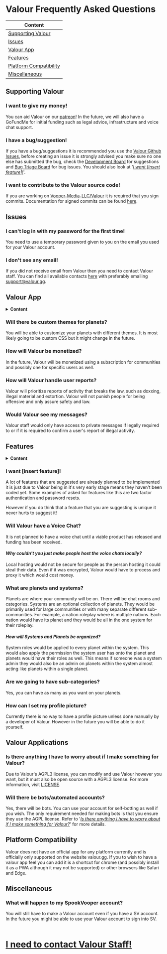 # Valour Frequently Asked Questions

| Content                                           |
| ------------------------------------------------- |
| [Supporting Valour](#supporting-valour)           |
| [Issues](#issues)                                 |
| [Valour App](#valour-app)                         |
| [Features](#features)                             |
| [Platform Compatibility](#platform-compatibility) |
| [Miscellaneous](#miscellaneous)                   |

## Supporting Valour

<!-- Add when more questions are added to category 
<details>
<summary><strong>Content</strong></summary>
<table>
<tr>
<td><a href="#i-want-to-give-my-money">I want to give my money!</a></td>
</tr>
<tr>
<td><a href="#i-have-an-issuesuggestion">I have an issue/suggestion!</a></td>
</tr>
<tr>
<td><a href="#i-want-to-contribute-to-the-valour-source-code">I want to contribute to the Valour source code!</a></td>
</tr>
</table>
</details>
-->

### I want to give my money!
You can aid Valour on our [patreon](https://www.patreon.com/valourapp)!
In the future, we will also have a GoFundMe for initial funding such as legal advice, infrastructure and voice chat support.

### I have a bug/suggestion!
If you have a bug/suggestions it is recommended you use the [Valour Github Issues](https://github.com/Vooper-Media-LLC/Valour/issues), before creating an issue it is strongly advised you make sure no one else has submitted the bug, check the [Development Board](https://github.com/SpikeViper/Valour/projects/1) for suggestions and [Bug Triage Board](https://github.com/SpikeViper/Valour/projects/2) for bug issues. You should also look at '[*I want [insert feature]!*](#i-want-insert-feature)'.

### I want to contribute to the Valour source code!
If you are working on [Vooper-Media-LLC/Valour](https://github.com/Vooper-Media-LLC/Valour) it is required that you sign commits. Documentation for signed commits can be found [here](https://docs.github.com/en/github/authenticating-to-github/managing-commit-signature-verification).

## Issues

<!-- Add when more questions are added to category 
<details>
<summary><strong>Content</strong></summary>
<table>
<td><a href="#i-cant-log-in-with-my-password-for-the-first-time">I can't log in with my password the for the first time!</a></td>
</tr>
<tr>
<td><a href="#i-dont-see-any-email">I don't see any email!</a></td>
</tr>
</table>
</details>
-->

### I can't log in with my password for the first time!
You need to use a temporary password given to you on the email you used for your Valour account.

### I don't see any email!
If you did not receive email from Valour then you need to contact Valour staff. You can find all available contacts [here](https://static.valour.gg/contact) with preferably emailing support@valour.gg.

## Valour App

<details>
<summary><strong>Content</strong></summary>
<table>
<tr>
<td><a href="#will-there-be-custom-themes-for-planets">Will there be custom themes for planets?</a></td>
</tr>
<tr>
<td><a href="#how-will-valour-be-monetized">How will Valour be monetized?</a></td>
</tr>
<tr>
<td><a href="#how-will-valour-handle-user-reports">How will Valour handle user reports?</a></td>
</tr>
<tr>
<td><a href="#would-valour-see-my-messages">Would Valour see my messages?</a></td>
</tr>
</table>
</details>

### Will there be custom themes for planets?
You will be able to customize your planets with different themes. It is most likely going to be custom CSS but it might change in the future.

### How will Valour be monetized?
In the future, Valour will be monetized using a subscription for communities and possibly one for specific users as well.

### How will Valour handle user reports?
Valour will prioritize reports of activity that breaks the law, such as doxxing, illegal material and extortion. Valour will not punish people for being offensive and only assure safety and law.

### Would Valour see my messages?
Valour staff would only have access to private messages if legally required to or if it is required to confirm a user's report of illegal activity.

## Features

<details>
<summary><strong>Content</strong></summary>
<table>
<tr>
<td><a href="#i-want-insert-feature">I want [insert feature]!</a></td>
</tr>
<tr>
<td><a href="#will-valour-have-a-voice-chat">Will Valour have a Voice Chat?</a></td>
</tr>
<tr>
<td><a href="#what-are-planets-and-systems">What are planets and systems?</a></td>
</tr>
<tr>
<td><a href="#are-we-going-to-have-sub-categories">How can I set my profile picture?</a></td>
</tr>
</table>
</details>

### I want [insert feature]!
A lot of features that are suggested are already planned to be implemented it is just due to Valour being in it's very early stage means they haven't been coded yet. Some examples of asked for features like this are two factor authentication and password resets. 

However if you do think that a feature that you are suggesting is unique it never hurts to suggest it!

### Will Valour have a Voice Chat?
It is not planned to have a voice chat until a viable product has released and funding has been received.

#### *Why couldn't you just make people host the voice chats locally?*
Local hosting would not be secure for people as the person hosting it could steal their data. Even if it was encrypted, Valour would have to process and proxy it which would cost money.

### What are planets and systems?
Planets are where your community will be on. There will be chat rooms and categories. Systems are an optional collection of planets. They would be primarily used for large communities or with many separate different sub-communities. For example, a nation roleplay where is multiple nations. Each nation would have its planet and they would be all in the one system for their roleplay.

#### *How will Systems and Planets be organized?*
System roles would be applied to every planet within the system. This would also apply the permission the system user has onto the planet and planets would have their roles as well. This means if someone was a system admin they would also be an admin on planets within the system almost acting like planets within a single planet.

### Are we going to have sub-categories?
Yes, you can have as many as you want on your planets.

### How can I set my profile picture?
Currently there is no way to have a profile picture unless done manually by a developer of Valour. However in the future you will be able to do it yourself.

## Valour Applications

<!-- Add when more questions are added to category 
<details>
<summary><strong>Content</strong></summary>
<table>
<tr>
<td><a href="#will-there-be-botsautomated-accounts">Will there be bots/automated accounts?</a></td>
</tr>
<tr>
<td><a href="#is-there-anything-i-have-to-worry-about-if-i-make-something-for-valour">Is there anything I have to worry about if I make something for Valour?</a></td>
</tr>
</table>
</details>
-->

### Is there anything I have to worry about if I make something for Valour?
Due to Valour's AGPL3 license, you can modify and use Valour however you want, but it must also be open source with a AGPL3 license. For more information, visit [LICENSE](https://github.com/Vooper-Media-LLC/Valour/blob/main/LICENSE).

### Will there be bots/automated accounts?
Yes, there will be bots. You can use your account for self-botting as well if you wish. The only requirement needed for making bots is that you ensure they use the AGPL license. Refer to '[*Is there anything I have to worry about if I make something for Valour?*](#is-there-anything-i-have-to-worry-about-if-i-make-something-for-valour)' for more details.

## Platform Compatibility

Valour does not have an official app for any platform currently and is officially only supported on the website valour.gg. If you to wish to have a valour app feel you can add it is a shortcut for chrome (and possibly install it as a PWA although it may not be supported) or other browsers like Safari and Edge.

## Miscellaneous

### What will happen to my SpookVooper account?
You will still have to make a Valour account even if you have a SV account. In the future you might be able to use your Valour account to sign into SV.
<br/><br/>
# [I need to contact Valour Staff!](https://static.valour.gg/contact)
